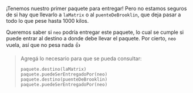 ¡Tenemos nuestro primer paquete para entregar! Pero no estamos seguros de si hay que llevarlo a `laMatrix` o al `puenteDeBrooklin`, que deja pasar a todo lo que pese hasta 1000 kilos.

Queremos saber si `neo` podría entregar este paquete, lo cual se cumple si puede entrar al destino a donde debe llevar el paquete. Por cierto, `neo` vuela, así que no pesa nada :+1:

> Agregá lo necesario para que se pueda consultar:
> 
> ```wollok
> paquete.destino(laMatrix)
> paquete.puedeSerEntregadoPor(neo)
> paquete.destino(puenteDeBrooklin)
> paquete.puedeSerEntregadoPor(neo)
> ```